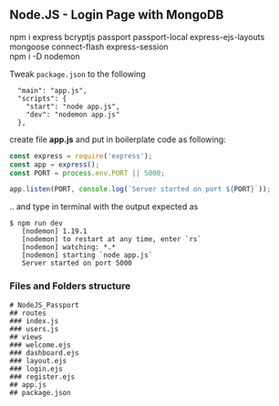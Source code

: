 
## Node.JS - Login Page with MongoDB

npm i express bcryptjs passport passport-local express-ejs-layouts mongoose connect-flash express-session  
npm i -D nodemon

Tweak ``package.json`` to the following
```
  "main": "app.js",
  "scripts": {
    "start": "node app.js",
    "dev": "nodemon app.js"
  },
```

create file **app.js** and put in boilerplate code as following:
```javascript
const express = require('express');
const app = express();
const PORT = process.env.PORT || 5000;

app.listen(PORT, console.log(`Server started on port ${PORT}`));
```

 .. and type in terminal with the output expected as
 ```
 $ npm run dev
    [nodemon] 1.19.1
    [nodemon] to restart at any time, enter `rs`
    [nodemon] watching: *.*
    [nodemon] starting `node app.js`
    Server started on port 5000
 ```

 ### Files and Folders structure
 ```
 # NodeJS_Passport
 ## routes
 ### index.js
 ### users.js
 ## views
 ### welcome.ejs
 ### dashboard.ejs
 ### layout.ejs
 ### login.ejs
 ### register.ejs
 ## app.js
 ## package.json
 ```